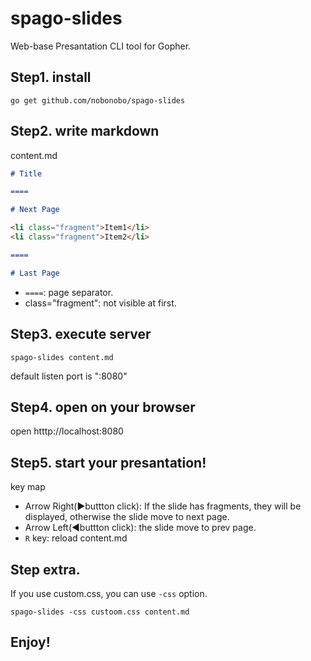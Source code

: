 # spago-slides

Web-base Presantation CLI tool for Gopher.

## Step1. install

```shell
go get github.com/nobonobo/spago-slides
```

## Step2. write markdown

content.md

```markdown
# Title

====

# Next Page

<li class="fragment">Item1</li>
<li class="fragment">Item2</li>

====

# Last Page
```

- `====`: page separator.
- class="fragment": not visible at first.

## Step3. execute server

```shell
spago-slides content.md
```

default listen port is ":8080"

## Step4. open on your browser

open htttp://localhost:8080

## Step5. start your presantation!

key map

- Arrow Right(▶️buttton click):
  If the slide has fragments, they will be displayed, otherwise the slide move to next page.
- Arrow Left(◀️buttton click):
  the slide move to prev page.
- `R` key:
  reload content.md

## Step extra.

If you use custom.css, you can use `-css` option.

```shell
spago-slides -css custoom.css content.md
```

## Enjoy!
